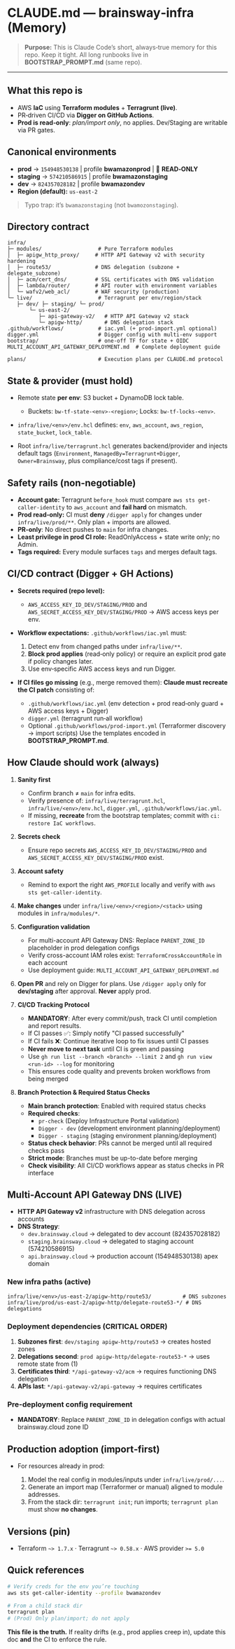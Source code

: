 # CLAUDE.md — brainsway‑infra (Memory)

> **Purpose:** This is Claude Code’s short, always‑true memory for this repo. Keep it tight. All long runbooks live in **BOOTSTRAP\_PROMPT.md** (same repo).

---

## What this repo is

* AWS **IaC** using **Terraform modules** + **Terragrunt (live)**.
* PR‑driven CI/CD via **Digger on GitHub Actions**.
* **Prod is read‑only**: *plan/import only*, no applies. Dev/Staging are writable via PR gates.

## Canonical environments

* **prod** → `154948530138` | profile **bwamazonprod** | 🔴 **READ‑ONLY**
* **staging** → `574210586915` | profile **bwamazonstaging**
* **dev** → `824357028182` | profile **bwamazondev**
* **Region (default):** `us-east-2`

> Typo trap: it’s `bwamazonstaging` (not `bwamozonstaging`).

## Directory contract

```
infra/
├─ modules/                  # Pure Terraform modules
│  ├─ apigw_http_proxy/     # HTTP API Gateway v2 with security hardening  
│  ├─ route53/              # DNS delegation (subzone + delegate_subzone)
│  ├─ acm/cert_dns/         # SSL certificates with DNS validation
│  ├─ lambda/router/        # API router with environment variables
│  └─ wafv2/web_acl/        # WAF security (production)
└─ live/                     # Terragrunt per env/region/stack
   ├─ dev/ ├─ staging/ └─ prod/
       └─ us-east-2/
          ├─ api-gateway-v2/   # HTTP API Gateway v2 stack
          └─ apigw-http/       # DNS delegation stack
.github/workflows/           # iac.yml (+ prod-import.yml optional)
digger.yml                   # Digger config with multi-env support
bootstrap/                   # one-off TF for state + OIDC
MULTI_ACCOUNT_API_GATEWAY_DEPLOYMENT.md  # Complete deployment guide

plans/                       # Execution plans per CLAUDE.md protocol
```

## State & provider (must hold)

* Remote state **per env**: S3 bucket + DynamoDB lock table.

  * Buckets: `bw-tf-state-<env>-<region>`; Locks: `bw-tf-locks-<env>`.
* `infra/live/<env>/env.hcl` defines: `env`, `aws_account`, `aws_region`, `state_bucket`, `lock_table`.
* Root `infra/live/terragrunt.hcl` generates backend/provider and injects default tags (`Environment`, `ManagedBy=Terragrunt+Digger`, `Owner=Brainsway`, plus compliance/cost tags if present).

## Safety rails (non‑negotiable)

* **Account gate:** Terragrunt `before_hook` must compare `aws sts get-caller-identity` to `aws_account` and **fail hard** on mismatch.
* **Prod read‑only:** CI must **deny** `/digger apply` for changes under `infra/live/prod/**`. Only plan + imports are allowed.
* **PR‑only**: No direct pushes to `main` for infra changes.
* **Least privilege in prod CI role:** ReadOnlyAccess + state write only; no Admin.
* **Tags required:** Every module surfaces `tags` and merges default tags.

## CI/CD contract (Digger + GH Actions)

* **Secrets required (repo level):**

  * `AWS_ACCESS_KEY_ID_DEV/STAGING/PROD` and `AWS_SECRET_ACCESS_KEY_DEV/STAGING/PROD` → AWS access keys per env.
* **Workflow expectations:** `.github/workflows/iac.yml` must:

  1. Detect env from changed paths under `infra/live/**`.
  2. **Block prod applies** (read‑only policy) or require an explicit prod gate if policy changes later.
  3. Use env‑specific AWS access keys and run Digger.
* **If CI files go missing** (e.g., merge removed them): **Claude must recreate the CI patch** consisting of:

  * `.github/workflows/iac.yml` (env detection + prod read‑only guard + AWS access keys + Digger)
  * `digger.yml` (terragrunt run‑all workflow)
  * Optional `.github/workflows/prod-import.yml` (Terraformer discovery → import scripts)
    Use the templates encoded in **BOOTSTRAP\_PROMPT.md**.

## How Claude should work (always)

1. **Sanity first**

   * Confirm branch ≠ `main` for infra edits.
   * Verify presence of: `infra/live/terragrunt.hcl`, `infra/live/<env>/env.hcl`, `digger.yml`, `.github/workflows/iac.yml`.
   * If missing, **recreate** from the bootstrap templates; commit with `ci: restore IaC workflows`.
2. **Secrets check**

   * Ensure repo secrets `AWS_ACCESS_KEY_ID_DEV/STAGING/PROD` and `AWS_SECRET_ACCESS_KEY_DEV/STAGING/PROD` exist.
3. **Account safety**

   * Remind to export the right `AWS_PROFILE` locally and verify with `aws sts get-caller-identity`.
4. **Make changes** under `infra/live/<env>/<region>/<stack>` using modules in `infra/modules/*`.
5. **Configuration validation**
   * For multi-account API Gateway DNS: Replace `PARENT_ZONE_ID` placeholder in prod delegation configs
   * Verify cross-account IAM roles exist: `TerraformCrossAccountRole` in each account
   * Use deployment guide: `MULTI_ACCOUNT_API_GATEWAY_DEPLOYMENT.md`
6. **Open PR** and rely on Digger for plans. Use `/digger apply` only for **dev/staging** after approval. **Never** apply prod.
7. **CI/CD Tracking Protocol**

   * **MANDATORY**: After every commit/push, track CI until completion and report results.
   * If CI passes ✅: Simply notify "CI passed successfully"
   * If CI fails ❌: Continue iterative loop to fix issues until CI passes
   * **Never move to next task** until CI is green and passing
   * Use `gh run list --branch <branch> --limit 2` and `gh run view <run-id> --log` for monitoring
   * This ensures code quality and prevents broken workflows from being merged

8. **Branch Protection & Required Status Checks**

   * **Main branch protection**: Enabled with required status checks
   * **Required checks**: 
     * `pr-check` (Deploy Infrastructure Portal validation)
     * `Digger - dev` (development environment planning/deployment)  
     * `Digger - staging` (staging environment planning/deployment)
   * **Status check behavior**: PRs cannot be merged until all required checks pass
   * **Strict mode**: Branches must be up-to-date before merging
   * **Check visibility**: All CI/CD workflows appear as status checks in PR interface

## Multi-Account API Gateway DNS (LIVE)

* **HTTP API Gateway v2** infrastructure with DNS delegation across accounts
* **DNS Strategy**:
  * `dev.brainsway.cloud` → delegated to dev account (824357028182)
  * `staging.brainsway.cloud` → delegated to staging account (574210586915)  
  * `api.brainsway.cloud` → production account (154948530138) apex domain

### New infra paths (active)

```
infra/live/<env>/us-east-2/apigw-http/route53/          # DNS subzones
infra/live/prod/us-east-2/apigw-http/delegate-route53-*/ # DNS delegations
```

### Deployment dependencies (CRITICAL ORDER)

1. **Subzones first**: `dev/staging apigw-http/route53` → creates hosted zones
2. **Delegations second**: `prod apigw-http/delegate-route53-*` → uses remote state from (1)
3. **Certificates third**: `*/api-gateway-v2/acm` → requires functioning DNS delegation
4. **APIs last**: `*/api-gateway-v2/api-gateway` → requires certificates

### Pre-deployment config requirement

* **MANDATORY**: Replace `PARENT_ZONE_ID` in delegation configs with actual brainsway.cloud zone ID

## Production adoption (import‑first)

* For resources already in prod:

  1. Model the real config in modules/inputs under `infra/live/prod/...`.
  2. Generate an import map (Terraformer or manual) aligned to module addresses.
  3. From the stack dir: `terragrunt init`; run imports; `terragrunt plan` must show **no changes**.

## Versions (pin)

* Terraform `~> 1.7.x` · Terragrunt `~> 0.58.x` · AWS provider `>= 5.0`

## Quick references

```bash
# Verify creds for the env you’re touching
aws sts get-caller-identity --profile bwamazondev

# From a child stack dir
terragrunt plan
# (Prod) Only plan/import; do not apply
```

**This file is the truth.** If reality drifts (e.g., prod applies creep in), update this doc **and** the CI to enforce the rule.
